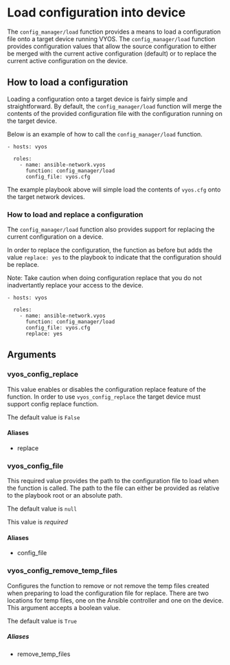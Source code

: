 # Load configuration into device
The `config_manager/load` function provides a means to load a configuration file onto a
target device running VYOS. The `config_manager/load` function provides configuration
values that allow the source configuration to either be merged with the
current active configuration (default) or to replace the current active
configuration on the device.  


## How to load a configuration
Loading a configuration onto a target device is fairly simple and
straightforward. By default, the `config_manager/load` function will merge the
contents of the provided configuration file with the configuration running on
the target device.  

Below is an example of how to call the `config_manager/load` function.

```
- hosts: vyos
  
  roles:
    - name: ansible-network.vyos
      function: config_manager/load
      config_file: vyos.cfg
```

The example playbook above will simple load the contents of `vyos.cfg` onto the
target network devices.

### How to load and replace a configuration
The `config_manager/load` function also provides support for replacing the current
configuration on a device.

In order to replace the configuration, the function as before but adds the
value `replace: yes` to the playbook to indicate that the configuration should
be replace.

Note: Take caution when doing configuration replace that you do not
inadvertantly replace your access to the device.

```
- hosts: vyos

  roles:
    - name: ansible-network.vyos
      function: config_manager/load
      config_file: vyos.cfg
      replace: yes
```

## Arguments

### vyos_config_replace

This value enables or disables the configuration replace feature of the
function. In order to use `vyos_config_replace` the target device must
support config replace function.

The default value is `False`

#### Aliases
* replace

### vyos_config_file

This required value provides the path to the configuration file to load when
the function is called. The path to the file can either be provided as
relative to the playbook root or an absolute path.  

The default value is `null`

This value is *required*

#### Aliases

* config_file

### vyos_config_remove_temp_files

Configures the function to remove or not remove the temp files created when
preparing to load the configuration file for replace. There are two locations
for temp files, one on the Ansible controller and one on the device. This
argument accepts a boolean value.

The default value is `True`

##### Aliases

* remove_temp_files
